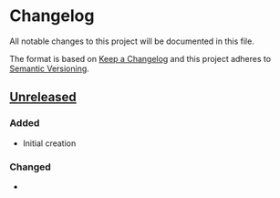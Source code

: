 # Changelog
All notable changes to this project will be documented in this file.

The format is based on [Keep a Changelog](http://keepachangelog.com/en/1.0.0/)
and this project adheres to [Semantic Versioning](http://semver.org/spec/v2.0.0.html).

## [Unreleased]
### Added
- Initial creation

### Changed
-

[Unreleased]: https://github.com/Comcast/xmidt-issuer/compare/0.0.0...HEAD
